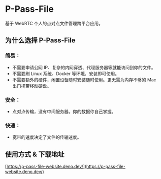 # P-Pass-File

基于 WebRTC 个人的点对点文件管理跨平台应用。

## 为什么选择 P-Pass-File
### 简易：
- 不需要申请公网 IP、复杂的内网穿透、代理服务器等就能访问到你的文件。
- 不需要刷 Linux 系统、Docker 等环境，安装即可使用。
- 不需要额外的硬件，闲置设备随时安装随时使用。更无需为内存不够的 Mac 出门携带移动硬盘。

### 安全：
- 点对点传输，没有中间服务器。你的数据你自己掌握。

### 快速：
- 宽带的速度决定了文件的传输速度。

## 使用方式 & 下载地址
[https://p-pass-file-website.deno.dev/](https://p-pass-file-website.deno.dev/)
